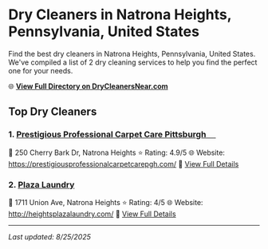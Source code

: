# Dry Cleaners in Natrona Heights, Pennsylvania, United States

Find the best dry cleaners in Natrona Heights, Pennsylvania, United States. We've compiled a list of 2 dry cleaning services to help you find the perfect one for your needs.

🌐 **[View Full Directory on DryCleanersNear.com](https://drycleanersnear.com/city/US/Pennsylvania/Natrona%20Heights)**

## Top Dry Cleaners

### 1. [Prestigious Professional Carpet Care Pittsburgh ️ ️ ️ ️ ️](https://drycleanersnear.com/dryCleaner/686735bbbb1702f4ee39b25d/prestigious-professional-carpet-care-pittsburgh)
📍 250 Cherry Bark Dr, Natrona Heights
⭐ Rating: 4.9/5
🌐 Website: https://prestigiousprofessionalcarpetcarepgh.com/
🔗 [View Full Details](https://drycleanersnear.com/dryCleaner/686735bbbb1702f4ee39b25d/prestigious-professional-carpet-care-pittsburgh)

### 2. [Plaza Laundry](https://drycleanersnear.com/dryCleaner/686735c5bb1702f4ee39b31a/plaza-laundry)
📍 1711 Union Ave, Natrona Heights
⭐ Rating: 4/5
🌐 Website: http://heightsplazalaundry.com/
🔗 [View Full Details](https://drycleanersnear.com/dryCleaner/686735c5bb1702f4ee39b31a/plaza-laundry)


---

*Last updated: 8/25/2025*
